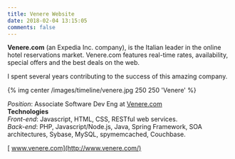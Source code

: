 ```yaml
---
title: Venere Website
date: 2018-02-04 13:15:05
comments: false
---
```

**Venere.com** (an Expedia Inc. company), is the Italian leader in the online hotel reservations market. Venere.com features real-time rates, availability, special offers and the best deals on the web.

I spent several years contributing to the success of this amazing company.

{% img center /images/timeline/venere.jpg 250 250 'Venere' %}

_Position_: Associate Software Dev Eng at [Venere.com](http://www.venere.com/ "Venere.com")  
**Technologies**  
_Front-end_: Javascript, HTML, CSS, RESTful web services.  
_Back-end_: PHP, Javascript/Node.js, Java, Spring Framework, SOA architectures, Sybase, MySQL, spymemcached, Couchbase.

[<i class="fa fa-external-link" aria-hidden="true"></i>&nbsp;www.venere.com](http://www.venere.com/)
